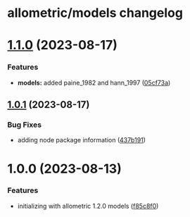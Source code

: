 # allometric/models changelog

# [1.1.0](https://github.com/allometric/models/compare/v1.0.1...v1.1.0) (2023-08-17)


### Features

* **models:** added paine_1982 and hann_1997 ([05cf73a](https://github.com/allometric/models/commit/05cf73a2ade1e7c6a10fee4357e005627cad3a00))

## [1.0.1](https://github.com/allometric/models/compare/v1.0.0...v1.0.1) (2023-08-17)


### Bug Fixes

* adding node package information ([437b191](https://github.com/allometric/models/commit/437b1918687e59fd1362a5b88967d4549ae50b5a))

# 1.0.0 (2023-08-13)


### Features

* initializing with allometric 1.2.0 models ([f85c8f0](https://github.com/allometric/models/commit/f85c8f017308bb5ee991fe0ba21df4b7a124cfad))
